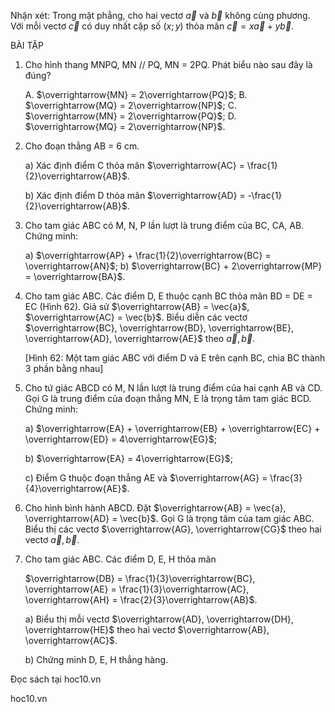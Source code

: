 Nhận xét: Trong mặt phẳng, cho hai vectơ $\vec{a}$ và $\vec{b}$ không cùng phương. Với mỗi vectơ $\vec{c}$ có duy nhất cặp số $(x ; y)$ thỏa mãn $\vec{c} = x\vec{a} + y\vec{b}$.

BÀI TẬP

1. Cho hình thang MNPQ, MN // PQ, MN = 2PQ. Phát biểu nào sau đây là đúng?

   A. $\overrightarrow{MN} = 2\overrightarrow{PQ}$;    B. $\overrightarrow{MQ} = 2\overrightarrow{NP}$;    C. $\overrightarrow{MN} = 2\overrightarrow{PQ}$;    D. $\overrightarrow{MQ} = 2\overrightarrow{NP}$.

2. Cho đoạn thẳng AB = 6 cm.

   a) Xác định điểm C thỏa mãn $\overrightarrow{AC} = \frac{1}{2}\overrightarrow{AB}$.

   b) Xác định điểm D thỏa mãn $\overrightarrow{AD} = -\frac{1}{2}\overrightarrow{AB}$.

3. Cho tam giác ABC có M, N, P lần lượt là trung điểm của BC, CA, AB. Chứng minh:

   a) $\overrightarrow{AP} + \frac{1}{2}\overrightarrow{BC} = \overrightarrow{AN}$;    b) $\overrightarrow{BC} + 2\overrightarrow{MP} = \overrightarrow{BA}$.

4. Cho tam giác ABC. Các điểm D, E thuộc cạnh BC thỏa mãn BD = DE = EC (Hình 62). Giả sử $\overrightarrow{AB} = \vec{a}$, $\overrightarrow{AC} = \vec{b}$. Biểu diễn các vectơ $\overrightarrow{BC}, \overrightarrow{BD}, \overrightarrow{BE}, \overrightarrow{AD}, \overrightarrow{AE}$ theo $\vec{a}, \vec{b}$.

   [Hình 62: Một tam giác ABC với điểm D và E trên cạnh BC, chia BC thành 3 phần bằng nhau]

5. Cho tứ giác ABCD có M, N lần lượt là trung điểm của hai cạnh AB và CD. Gọi G là trung điểm của đoạn thẳng MN, E là trọng tâm tam giác BCD. Chứng minh:

   a) $\overrightarrow{EA} + \overrightarrow{EB} + \overrightarrow{EC} + \overrightarrow{ED} = 4\overrightarrow{EG}$;

   b) $\overrightarrow{EA} = 4\overrightarrow{EG}$;

   c) Điểm G thuộc đoạn thẳng AE và $\overrightarrow{AG} = \frac{3}{4}\overrightarrow{AE}$.

6. Cho hình bình hành ABCD. Đặt $\overrightarrow{AB} = \vec{a}, \overrightarrow{AD} = \vec{b}$. Gọi G là trọng tâm của tam giác ABC. Biểu thị các vectơ $\overrightarrow{AG}, \overrightarrow{CG}$ theo hai vectơ $\vec{a}, \vec{b}$.

7. Cho tam giác ABC. Các điểm D, E, H thỏa mãn

   $\overrightarrow{DB} = \frac{1}{3}\overrightarrow{BC}, \overrightarrow{AE} = \frac{1}{3}\overrightarrow{AC}, \overrightarrow{AH} = \frac{2}{3}\overrightarrow{AB}$.

   a) Biểu thị mỗi vectơ $\overrightarrow{AD}, \overrightarrow{DH}, \overrightarrow{HE}$ theo hai vectơ $\overrightarrow{AB}, \overrightarrow{AC}$.

   b) Chứng minh D, E, H thẳng hàng.

Đọc sách tại hoc10.vn

hoc10.vn